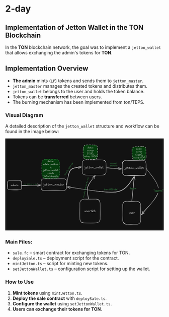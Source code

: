 # 2-day

## Implementation of Jetton Wallet in the TON Blockchain

In the **TON** blockchain network, the goal was to implement a `jetton_wallet` that allows exchanging the admin's tokens for **TON**.

## Implementation Overview
- **The admin** mints (`LP`) tokens and sends them to `jetton_master`.
- `jetton_master` manages the created tokens and distributes them.
- `jetton_wallet` belongs to the user and holds the token balance.
- Tokens can be **transferred** between users.
- The burning mechanism has been implemented from ton/TEPS.

### Visual Diagram
A detailed description of the `jetton_wallet` structure and workflow can be found in the image below:

![Jetton Wallet in TON](scheme.png)

### Main Files:
- `sale.fc` – smart contract for exchanging tokens for TON.
- `deploySale.ts` – deployment script for the contract.
- `mintJetton.ts` – script for minting new tokens.
- `setJettonWallet.ts` – configuration script for setting up the wallet.

### How to Use
1. **Mint tokens** using `mintJetton.ts`.
2. **Deploy the sale contract** with `deploySale.ts`.
3. **Configure the wallet** using `setJettonWallet.ts`.
4. **Users can exchange their tokens for TON**.


